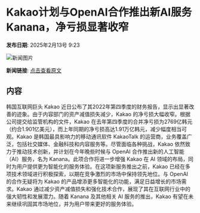 # Kakao计划与OpenAI合作推出新AI服务Kanana，净亏损显著收窄

**发布日期**: 2025年2月13号 9:23

![新闻图片](https://pic.chinaz.com/picmap/202006151540188704_29.jpg)

**新闻链接**: [点击查看原文](https://www.aibase.com/zh/news/15318)

## 内容

韩国互联网巨头 Kakao 近日公布了其2022年第四季度的财务报告，显示出显著改善的迹象。由于内容部门的资产减值损失减少，Kakao 的净亏损大幅收窄。根据公司提交给监管机构的文件，Kakao 在去年第四季度的合并净亏损为2769亿韩元（约合1.901亿美元），而上年同期的净亏损高达1.91万亿韩元，减少幅度相当可观。Kakao 是韩国最具影响力的移动通讯软件 KakaoTalk 的运营商，业务覆盖广泛，包括社交媒体、金融科技和内容服务等。尽管面临各种挑战，Kakao 依然致力于推动技术创新，并计划在今年晚些时候与 OpenAI 合作推出新的人工智能（AI）服务，名为 Kanana。此项合作将进一步增强 Kakao 在 AI 领域的布局，同时为用户提供更为智能化的服务体验。在这项新服务推出之前，Kakao 已经在多项技术领域进行积极探索，以期在竞争激烈的市场中保持领先地位。与 OpenAI 的合作无疑将为 Kakao 的产品增添更多智能化的功能，满足日益增长的市场需求。Kakao 通过减少资产减值损失和强化技术合作，展现了其在互联网行业中的强大韧性和发展潜力。随着 Kanana 及其他相关 AI 服务的推出，Kakao 有望在未来继续巩固其市场地位，并为用户带来更好的服务体验。
